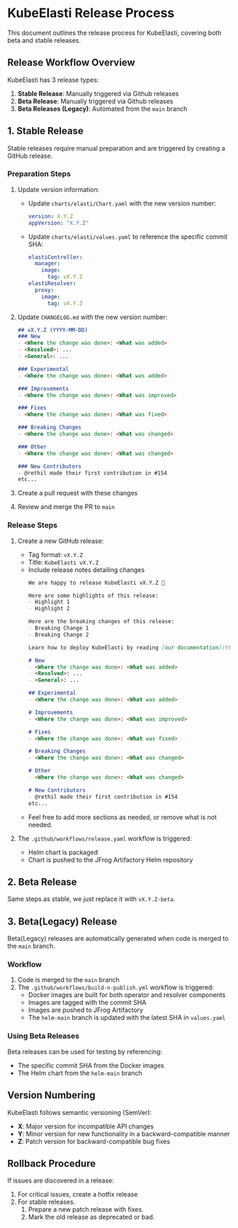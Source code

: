 # KubeElasti Release Process

This document outlines the release process for KubeElasti, covering both beta and stable releases.

## Release Workflow Overview

KubeElasti has 3 release types:
1. **Stable Release**: Manually triggered via Github releases
2. **Beta Release**: Manually triggered via Github releases
3. **Beta Releases (Legacy)**: Automated from the `main` branch


## 1. Stable Release

Stable releases require manual preparation and are triggered by creating a GitHub release.

### Preparation Steps

1. Update version information:
   
   - Update `charts/elasti/Chart.yaml` with the new version number:
     ```yaml
     version: X.Y.Z
     appVersion: "X.Y.Z"
     ```
   
   - Update `charts/elasti/values.yaml` to reference the specific commit SHA:
     ```yaml
     elastiController:
       manager:
         image:
           tag: vX.Y.Z
     elastiResolver:
       proxy:
         image:
           tag: vX.Y.Z
     ```

2. Update `CHANGELOG.md` with the new version number:
   ```markdown
   ## vX.Y.Z (YYYY-MM-DD)
   ### New
   - <Where the change was done>: <What was added>
   - <Resolved>: ...
   - <General>: ...

   ### Experimental
   - <Where the change was done>: <What was added>

   ### Improvements
   - <Where the change was done>: <What was improved>

   ### Fixes
   - <Where the change was done>: <What was fixed>

   ### Breaking Changes
   - <Where the change was done>: <What was changed>

   ### Other
   - <Where the change was done>: <What was changed>

   ### New Contributors
   - @rethil made their first contribution in #154
   etc...
   ```

3. Create a pull request with these changes
4. Review and merge the PR to `main`

### Release Steps

1. Create a new GitHub release:
   - Tag format: `vX.Y.Z`
   - Title: `KubeElasti vX.Y.Z`
   - Include release notes detailing changes
        ```markdown
        We are happy to release KubeElasti vX.Y.Z 🎉

        Here are some highlights of this release:
        - Highlight 1
        - Highlight 2

        Here are the breaking changes of this release:
        - Breaking Change 1
        - Breaking Change 2

        Learn how to deploy KubeElasti by reading [our documentation](https://kubeelasti.dev).

        # New
        - <Where the change was done>: <What was added>
        - <Resolved>: ...
        - <General>: ...

        ## Experimental
        - <Where the change was done>: <What was added>

        # Improvements
        - <Where the change was done>: <What was improved>

        # Fixes
        - <Where the change was done>: <What was fixed>

        # Breaking Changes
        - <Where the change was done>: <What was changed>

        # Other
        - <Where the change was done>: <What was changed>

        # New Contributors
        - @rethil made their first contribution in #154
        etc...
        ```
    - Feel free to add more sections as needed, or remove what is not needed.


2. The `.github/workflows/release.yaml` workflow is triggered:
   - Helm chart is packaged
   - Chart is pushed to the JFrog Artifactory Helm repository


## 2. Beta Release

Same steps as stable, we just replace it with `vX.Y.Z-beta`.


## 3.  Beta(Legacy) Release

Beta(Legacy) releases are automatically generated when code is merged to the `main` branch.

### Workflow

1. Code is merged to the `main` branch
2. The `.github/workflows/build-n-publish.yml` workflow is triggered:
   - Docker images are built for both operator and resolver components
   - Images are tagged with the commit SHA
   - Images are pushed to JFrog Artifactory
   - The `helm-main` branch is updated with the latest SHA in `values.yaml`

### Using Beta Releases

Beta releases can be used for testing by referencing:
- The specific commit SHA from the Docker images
- The Helm chart from the `helm-main` branch


## Version Numbering

KubeElasti follows semantic versioning (SemVer):
- **X**: Major version for incompatible API changes
- **Y**: Minor version for new functionality in a backward-compatible manner
- **Z**: Patch version for backward-compatible bug fixes


## Rollback Procedure

If issues are discovered in a release:
1. For critical issues, create a hotfix release
2. For stable releases.
   1. Prepare a new patch release with fixes.
   2. Mark the old release as deprecated or bad.



